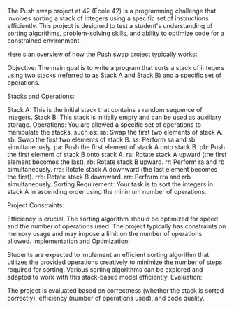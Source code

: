 The Push swap project at 42 (École 42) is a programming challenge that involves sorting a stack of integers using a specific set of instructions efficiently. This project is designed to test a student's understanding of sorting algorithms, problem-solving skills, and ability to optimize code for a constrained environment.

Here's an overview of how the Push swap project typically works:

Objective: The main goal is to write a program that sorts a stack of integers using two stacks (referred to as Stack A and Stack B) and a specific set of operations.

Stacks and Operations:

Stack A: This is the initial stack that contains a random sequence of integers.
Stack B: This stack is initially empty and can be used as auxiliary storage.
Operations: You are allowed a specific set of operations to manipulate the stacks, such as:
sa: Swap the first two elements of stack A.
sb: Swap the first two elements of stack B.
ss: Perform sa and sb simultaneously.
pa: Push the first element of stack A onto stack B.
pb: Push the first element of stack B onto stack A.
ra: Rotate stack A upward (the first element becomes the last).
rb: Rotate stack B upward.
rr: Perform ra and rb simultaneously.
rra: Rotate stack A downward (the last element becomes the first).
rrb: Rotate stack B downward.
rrr: Perform rra and rrb simultaneously.
Sorting Requirement: Your task is to sort the integers in stack A in ascending order using the minimum number of operations.

Project Constraints:

Efficiency is crucial. The sorting algorithm should be optimized for speed and the number of operations used.
The project typically has constraints on memory usage and may impose a limit on the number of operations allowed.
Implementation and Optimization:

Students are expected to implement an efficient sorting algorithm that utilizes the provided operations creatively to minimize the number of steps required for sorting.
Various sorting algorithms can be explored and adapted to work with this stack-based model efficiently.
Evaluation:

The project is evaluated based on correctness (whether the stack is sorted correctly), efficiency (number of operations used), and code quality.
